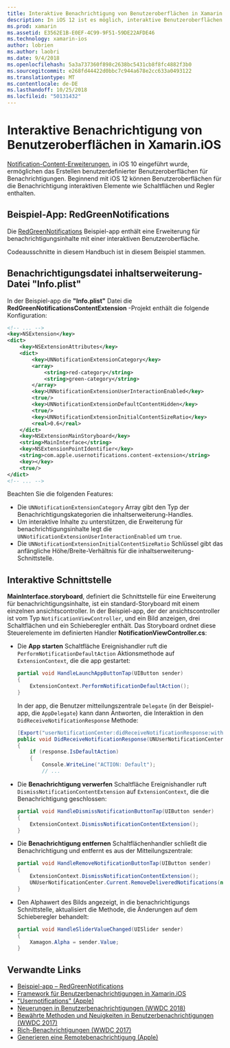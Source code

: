 ```yaml
---
title: Interaktive Benachrichtigung von Benutzeroberflächen in Xamarin.iOS
description: In iOS 12 ist es möglich, interaktive Benutzeroberflächen für lokale und remote-Benachrichtigungen zu erstellen. Dieses Handbuch beschreibt, wie diese Funktionen mit Xamarin.iOS verwendet wird.
ms.prod: xamarin
ms.assetid: E3562E1B-E0EF-4C99-9F51-59DE22AFDE46
ms.technology: xamarin-ios
author: lobrien
ms.author: laobri
ms.date: 9/4/2018
ms.openlocfilehash: 5a3a737360f898c2638bc5431cb8f8fc4882f3b0
ms.sourcegitcommit: e268fd44422d0bbc7c944a678e2cc633a0493122
ms.translationtype: MT
ms.contentlocale: de-DE
ms.lasthandoff: 10/25/2018
ms.locfileid: "50131432"
---
```

# <a name="interactive-notification-user-interfaces-in-xamarinios"></a>Interaktive Benachrichtigung von Benutzeroberflächen in Xamarin.iOS

[Notification-Content-Erweiterungen](~/ios/platform/user-notifications/advanced-user-notifications.md), in iOS 10 eingeführt wurde, ermöglichen das Erstellen benutzerdefinierter Benutzeroberflächen für Benachrichtigungen. Beginnend mit iOS 12 können Benutzeroberflächen für die Benachrichtigung interaktiven Elemente wie Schaltflächen und Regler enthalten.

## <a name="sample-app-redgreennotifications"></a>Beispiel-App: RedGreenNotifications

Die [RedGreenNotifications](https://developer.xamarin.com/samples/monotouch/iOS12/RedGreenNotifications) Beispiel-app enthält eine Erweiterung für benachrichtigungsinhalte mit einer interaktiven Benutzeroberfläche.

Codeausschnitte in diesem Handbuch ist in diesem Beispiel stammen.

## <a name="notification-content-extension-infoplist-file"></a>Benachrichtigungsdatei inhaltserweiterung-Datei "Info.plist"

In der Beispiel-app die **"Info.plist"** Datei die **RedGreenNotificationsContentExtension** -Projekt enthält die folgende Konfiguration:

```xml
<!-- ... -->
<key>NSExtension</key>
<dict>
    <key>NSExtensionAttributes</key>
    <dict>
        <key>UNNotificationExtensionCategory</key>
        <array>
            <string>red-category</string>
            <string>green-category</string>
        </array>
        <key>UNNotificationExtensionUserInteractionEnabled</key>
        <true/>
        <key>UNNotificationExtensionDefaultContentHidden</key>
        <true/>
        <key>UNNotificationExtensionInitialContentSizeRatio</key>
        <real>0.6</real>
    </dict>
    <key>NSExtensionMainStoryboard</key>
    <string>MainInterface</string>
    <key>NSExtensionPointIdentifier</key>
    <string>com.apple.usernotifications.content-extension</string>
    <key></key>
    <true/>
</dict>
<!-- ... -->
```

Beachten Sie die folgenden Features:

- Die `UNNotificationExtensionCategory` Array gibt den Typ der Benachrichtigungskategorien die inhaltserweiterung-Handles.
- Um interaktive Inhalte zu unterstützen, die Erweiterung für benachrichtigungsinhalte legt die `UNNotificationExtensionUserInteractionEnabled` um `true`.
- Die `UNNotificationExtensionInitialContentSizeRatio` Schlüssel gibt das anfängliche Höhe/Breite-Verhältnis für die inhaltserweiterung-Schnittstelle.

## <a name="interactive-interface"></a>Interaktive Schnittstelle

**MainInterface.storyboard**, definiert die Schnittstelle für eine Erweiterung für benachrichtigungsinhalte, ist ein standard-Storyboard mit einem einzelnen ansichtscontroller. In der Beispiel-app, der der ansichtscontroller ist vom Typ `NotificationViewController`, und ein Bild anzeigen, drei Schaltflächen und ein Schieberegler enthält. Das Storyboard ordnet diese Steuerelemente im definierten Handler **NotificationViewController.cs**:

- Die **App starten** Schaltfläche Ereignishandler ruft die `PerformNotificationDefaultAction` Aktionsmethode auf `ExtensionContext`, die die app gestartet:

    ```csharp
    partial void HandleLaunchAppButtonTap(UIButton sender)
    {
        ExtensionContext.PerformNotificationDefaultAction();
    }
    ```

    In der app, die Benutzer mitteilungszentrale `Delegate` (in der Beispiel-app, die `AppDelegate`) kann dann Antworten, die Interaktion in den `DidReceiveNotificationResponse` Methode:

    ```csharp
    [Export("userNotificationCenter:didReceiveNotificationResponse:withCompletionHandler:")]
    public void DidReceiveNotificationResponse(UNUserNotificationCenter center, UNNotificationResponse response, System.Action completionHandler)
    {
        if (response.IsDefaultAction)
        {
            Console.WriteLine("ACTION: Default");
            // ...
    ```

- Die **Benachrichtigung verwerfen** Schaltfläche Ereignishandler ruft `DismissNotificationContentExtension` auf `ExtensionContext`, die die Benachrichtigung geschlossen:

    ```csharp
    partial void HandleDismissNotificationButtonTap(UIButton sender)
    {
        ExtensionContext.DismissNotificationContentExtension();
    }
    ```

- Die **Benachrichtigung entfernen** Schaltflächenhandler schließt die Benachrichtigung und entfernt es aus der Mitteilungszentrale:

    ```csharp
    partial void HandleRemoveNotificationButtonTap(UIButton sender)
    {
        ExtensionContext.DismissNotificationContentExtension();
        UNUserNotificationCenter.Current.RemoveDeliveredNotifications(new string[] { notification.Request.Identifier });
    }
    ```

- Den Alphawert des Bilds angezeigt, in die benachrichtigungs Schnittstelle, aktualisiert die Methode, die Änderungen auf dem Schieberegler behandelt:

    ```csharp
    partial void HandleSliderValueChanged(UISlider sender)
    {
        Xamagon.Alpha = sender.Value;
    }
    ```

## <a name="related-links"></a>Verwandte Links

- [Beispiel-app – RedGreenNotifications](https://developer.xamarin.com/samples/monotouch/iOS12/RedGreenNotifications)
- [Framework für Benutzerbenachrichtigungen in Xamarin.iOS](~/ios/platform/user-notifications/index.md)
- ["Usernotifications" (Apple)](https://developer.apple.com/documentation/usernotifications?language=objc)
- [Neuerungen in Benutzerbenachrichtigungen (WWDC 2018)](https://developer.apple.com/videos/play/wwdc2018/710/)
- [Bewährte Methoden und Neuigkeiten in Benutzerbenachrichtigungen (WWDC 2017)](https://developer.apple.com/videos/play/wwdc2017/708/)
- [Rich-Benachrichtigungen (WWDC 2017)](https://developer.apple.com/videos/play/wwdc2017/817/)
- [Generieren eine Remotebenachrichtigung (Apple)](https://developer.apple.com/documentation/usernotifications/setting_up_a_remote_notification_server/generating_a_remote_notification)
